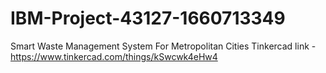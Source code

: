 # IBM-Project-43127-1660713349
Smart Waste Management System For Metropolitan Cities
Tinkercad link - https://www.tinkercad.com/things/kSwcwk4eHw4
